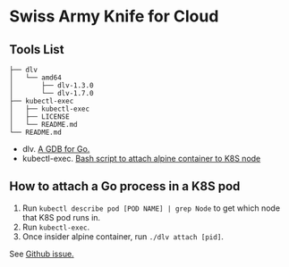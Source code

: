 # Swiss Army Knife for Cloud

## Tools List

```
├── dlv
│   └── amd64
│       ├── dlv-1.3.0
│       └── dlv-1.7.0
├── kubectl-exec
│   ├── kubectl-exec
│   ├── LICENSE
│   └── README.md
└── README.md
```

- dlv. [A GDB for Go.](https://github.com/go-delve/delve)
- kubectl-exec. [Bash script to attach alpine container to K8S node](https://github.com/mohatb/kubectl-exec)

## How to attach a Go process in a K8S pod

1. Run `kubectl describe pod [POD NAME] | grep Node` to get which node that K8S pod runs in.
1. Run `kubectl-exec`.
1. Once insider alpine container, run `./dlv attach [pid]`.

See [Github issue.](https://github.com/MicrosoftDocs/azure-docs/issues/79825)
